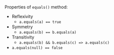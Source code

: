 Properties of `equals()` method:

- Reflexivity
	- `a.equals(a) == true`
- Symmetry 
	- `a.equals(b) == b.equals(a)`
- Transitivity
	- `a.equals(b) && b.equals(c) => a.equals(c)`
- `a.equals(null) == false`


